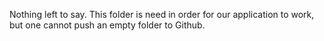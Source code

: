 Nothing left to say. This folder is need in order for our application to work, but one cannot push an empty folder to Github.
